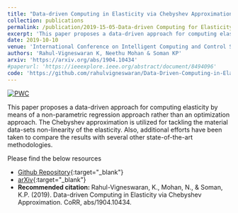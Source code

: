 ```yaml
---
title: "Data-driven Computing in Elasticity via Chebyshev Approximation"
collection: publications
permalink: /publication/2019-15-05-Data-driven Computing for Elasticity via Chebyshev Approximation-4
excerpt: 'This paper proposes a data-driven approach for computing elasticity by means of a non-parametric regression approach rather than an optimization approach. The Chebyshev approximation is utilized for tackling the material data-sets non-linearity of the elasticity. Also, additional efforts have been taken to compare the results with several other state-of-the-art methodologies. '
date: 2019-10-10
venue: 'International Conference on Intelligent Computing and Control Systems (ICCS)'
authors: 'Rahul-Vigneswaran K, Neethu Mohan & Soman KP'
arxiv: 'https://arxiv.org/abs/1904.10434'
#paperurl: 'https://ieeexplore.ieee.org/abstract/document/8494096'
code: 'https://github.com/rahulvigneswaran/Data-Driven-Computing-in-Elasticity-via-Chebyshev-Approximation'
---
```

[![PWC](https://img.shields.io/endpoint.svg?url=https://paperswithcode.com/badge/data-driven-computing-in-elasticity-via/stress-strain-relation-on-non-linear)](https://paperswithcode.com/sota/stress-strain-relation-on-non-linear)

This paper proposes a data-driven approach for computing elasticity by means of a non-parametric regression approach rather than an optimization approach. The Chebyshev approximation is utilized for tackling the material data-sets non-linearity of the elasticity. Also, additional efforts have been taken to compare the results with several other state-of-the-art methodologies. 

Please find the below resources
* [Github Repository](https://github.com/rahulvigneswaran/Data-Driven-Computing-in-Elasticity-via-Chebyshev-Approximation){:target="_blank"}
* [arXiv](https://arxiv.org/abs/1904.10434){:target="_blank"}
* <strong>Recommended citation: </strong>Rahul-Vigneswaran, K., Mohan, N., & Soman, K.P. (2019). Data-driven Computing in Elasticity via Chebyshev Approximation. CoRR, abs/1904.10434.